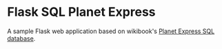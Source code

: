 Flask SQL Planet Express
========================

A sample Flask web application based on wikibook's [Planet Express SQL database](http://en.wikibooks.org/wiki/SQL_Exercises/Planet_Express).


